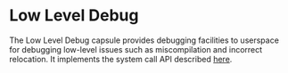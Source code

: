 Low Level Debug
===============

The Low Level Debug capsule provides debugging facilities to userspace for
debugging low-level issues such as miscompilation and incorrect relocation. It
implements the system call API described
[here](../../../../doc/syscalls/00008_low_level_debug.md).
